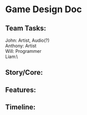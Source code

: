 # Game Design Doc
## Team Tasks:
John: Artist, Audio(?)\
Anthony: Artist\
Will: Programmer\
Liam:\
## Story/Core:
## Features: 
## Timeline:
